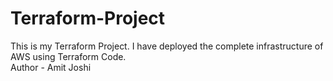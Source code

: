 # Terraform-Project
This is my Terraform Project. I have deployed the complete infrastructure of AWS using Terraform Code.
<br>
Author - Amit Joshi
